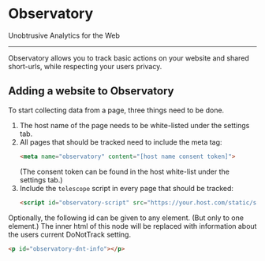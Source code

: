 # Observatory

Unobtrusive Analytics for the Web

---

Observatory allows you to track basic actions on your website and shared short-urls, while
respecting your users privacy.

## Adding a website to Observatory
To start collecting data from a page, three things need to be done.

1. The host name of the page needs to be white-listed under the settings tab.
2. All pages that should be tracked need to include the meta tag:
   ```html
   <meta name="observatory" content="[host name consent token]">
   ```
   (The consent token can be found in the host white-list under the settings tab.)
3. Include the `telescope` script in every page that should be tracked:
   ```html
   <script id="observatory-script" src="https://your.host.com/static/scripts/telescope.js" async></script>
   ```

Optionally, the following id can be given to any element. (But only to one element.) The inner html
of this node will be replaced with information about the users current DoNotTrack setting.
```html
<p id="observatory-dnt-info"></p>
```
